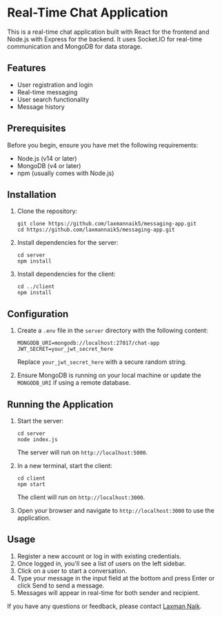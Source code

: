# Real-Time Chat Application

This is a real-time chat application built with React for the frontend and Node.js with Express for the backend. It uses Socket.IO for real-time communication and MongoDB for data storage.

## Features

- User registration and login
- Real-time messaging
- User search functionality
- Message history

## Prerequisites

Before you begin, ensure you have met the following requirements:

- Node.js (v14 or later)
- MongoDB (v4 or later)
- npm (usually comes with Node.js)

## Installation

1. Clone the repository:
   ```
   git clone https://github.com/laxmannaik5/messaging-app.git
   cd https://github.com/laxmannaik5/messaging-app.git
   ```

2. Install dependencies for the server:
   ```
   cd server
   npm install
   ```

3. Install dependencies for the client:
   ```
   cd ../client
   npm install
   ```

## Configuration

1. Create a `.env` file in the `server` directory with the following content:
   ```
   MONGODB_URI=mongodb://localhost:27017/chat-app
   JWT_SECRET=your_jwt_secret_here
   ```
   Replace `your_jwt_secret_here` with a secure random string.

2. Ensure MongoDB is running on your local machine or update the `MONGODB_URI` if using a remote database.

## Running the Application

1. Start the server:
   ```
   cd server
   node index.js
   ```
   The server will run on `http://localhost:5000`.

2. In a new terminal, start the client:
   ```
   cd client
   npm start
   ```
   The client will run on `http://localhost:3000`.

3. Open your browser and navigate to `http://localhost:3000` to use the application.

## Usage

1. Register a new account or log in with existing credentials.
2. Once logged in, you'll see a list of users on the left sidebar.
3. Click on a user to start a conversation.
4. Type your message in the input field at the bottom and press Enter or click Send to send a message.
5. Messages will appear in real-time for both sender and recipient.

If you have any questions or feedback, please contact [Laxman Naik](mailto:laxmannaik5055@gmail.com).